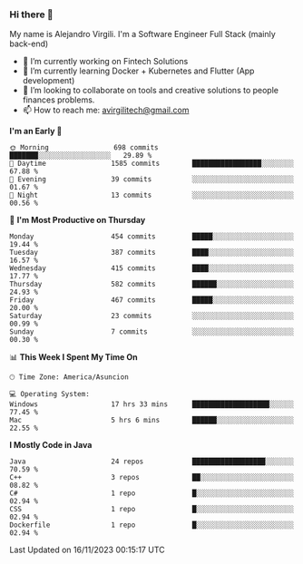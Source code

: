 ### Hi there 👋

My name is Alejandro Virgili. I'm a Software Engineer Full Stack (mainly back-end)


- 🔭 I’m currently working on Fintech Solutions
- 🌱 I’m currently learning Docker + Kubernetes and Flutter (App development)
- 👯 I’m looking to collaborate on tools and creative solutions to people finances problems.
- 📫 How to reach me: avirgilitech@gmail.com
  
<!--START_SECTION:waka-->
**I'm an Early 🐤** 

```text
🌞 Morning                698 commits         ███████░░░░░░░░░░░░░░░░░░   29.89 % 
🌆 Daytime                1585 commits        █████████████████░░░░░░░░   67.88 % 
🌃 Evening                39 commits          ░░░░░░░░░░░░░░░░░░░░░░░░░   01.67 % 
🌙 Night                  13 commits          ░░░░░░░░░░░░░░░░░░░░░░░░░   00.56 % 
```
📅 **I'm Most Productive on Thursday** 

```text
Monday                   454 commits         █████░░░░░░░░░░░░░░░░░░░░   19.44 % 
Tuesday                  387 commits         ████░░░░░░░░░░░░░░░░░░░░░   16.57 % 
Wednesday                415 commits         ████░░░░░░░░░░░░░░░░░░░░░   17.77 % 
Thursday                 582 commits         ██████░░░░░░░░░░░░░░░░░░░   24.93 % 
Friday                   467 commits         █████░░░░░░░░░░░░░░░░░░░░   20.00 % 
Saturday                 23 commits          ░░░░░░░░░░░░░░░░░░░░░░░░░   00.99 % 
Sunday                   7 commits           ░░░░░░░░░░░░░░░░░░░░░░░░░   00.30 % 
```


📊 **This Week I Spent My Time On** 

```text
🕑︎ Time Zone: America/Asuncion

💻 Operating System: 
Windows                  17 hrs 33 mins      ███████████████████░░░░░░   77.45 % 
Mac                      5 hrs 6 mins        ██████░░░░░░░░░░░░░░░░░░░   22.55 % 
```

**I Mostly Code in Java** 

```text
Java                     24 repos            ██████████████████░░░░░░░   70.59 % 
C++                      3 repos             ██░░░░░░░░░░░░░░░░░░░░░░░   08.82 % 
C#                       1 repo              █░░░░░░░░░░░░░░░░░░░░░░░░   02.94 % 
CSS                      1 repo              █░░░░░░░░░░░░░░░░░░░░░░░░   02.94 % 
Dockerfile               1 repo              █░░░░░░░░░░░░░░░░░░░░░░░░   02.94 % 
```




 Last Updated on 16/11/2023 00:15:17 UTC
<!--END_SECTION:waka-->
